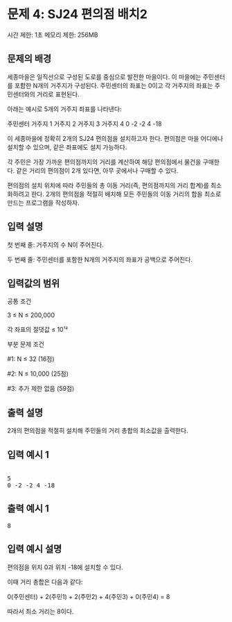 # 문제 4: SJ24 편의점 배치2
시간 제한: 1초
메모리 제한: 256MB

## 문제의 배경
세종마을은 일직선으로 구성된 도로를 중심으로 발전한 마을이다. 이 마을에는 주민센터를 포함한 N개의 거주지가 구성된다. 주민센터의 좌표는 0이고 각 거주지의 좌표는 주민센터와의 거리로 표현된다.

아래는 예시로 5개의 거주지 좌표를 나타낸다:

주민센터	거주지 1	거주지 2	거주지 3	거주지 4
0	-2	-2	4	-18

이 세종마을에 정확히 2개의 SJ24 편의점을 설치하고자 한다. 편의점은 마을 어디에나 설치할 수 있으며, 같은 좌표에도 설치 가능하다.

각 주민은 가장 가까운 편의점까지의 거리를 계산하여 해당 편의점에서 물건을 구매한다. 같은 거리의 편의점이 2개 있다면, 아무 곳에서나 구매할 수 있다.

편의점의 설치 위치에 따라 주민들의 총 이동 거리(즉, 편의점까지의 거리 합계)를 최소화하려고 한다.
2개의 편의점을 적절히 배치해 모든 주민들의 이동 거리의 합을 최소로 만드는 프로그램을 작성하자.

## 입력 설명
첫 번째 줄: 거주지의 수 N이 주어진다.

두 번째 줄: 주민센터를 포함한 N개의 거주지의 좌표가 공백으로 주어진다.

## 입력값의 범위
공통 조건

3 ≤ N ≤ 200,000

각 좌표의 절댓값 ≤ 10¹²

부분 문제 조건

#1: N ≤ 32 (16점)

#2: N ≤ 10,000 (25점)

#3: 추가 제한 없음 (59점)

## 출력 설명
2개의 편의점을 적절히 설치해 주민들의 거리 총합의 최소값을 출력한다.

## 입력 예시 1
<pre> 
5 
0 -2 -2 4 -18
</pre>

## 출력 예시 1
<pre>8</pre>

## 입력 예시 설명
편의점을 위치 0과 위치 -18에 설치할 수 있다.

이때 거리 총합은 다음과 같다:

0(주민센터) + 2(주민1) + 2(주민2) + 4(주민3) + 0(주민4) = 8

따라서 최소 거리는 8이다.